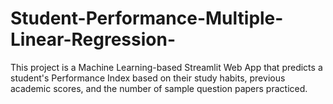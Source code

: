 # Student-Performance-Multiple-Linear-Regression-
This project is a Machine Learning-based Streamlit Web App that predicts a student's Performance Index based on their study habits, previous academic scores, and the number of sample question papers practiced. 
